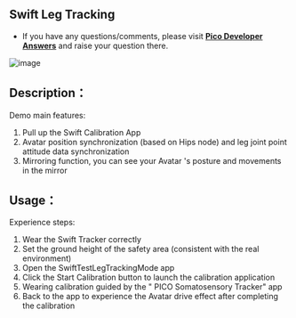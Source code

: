## Swift Leg Tracking

- If you have any questions/comments, please visit [**Pico Developer Answers**](https://devanswers.pico-interactive.com/) and raise your question there.

![image](https://github.com/picoxr/Swift-Leg-Tracking/assets/46362299/2f45b0a1-d8e2-490b-9647-cbc48a226453)

## Description：

Demo main features:
1. Pull up the Swift Calibration App
2. Avatar position synchronization (based on Hips node) and leg joint point attitude data synchronization
3. Mirroring function, you can see your Avatar 's posture and movements in the mirror

## Usage：
Experience steps:
1. Wear the Swift Tracker correctly
2. Set the ground height of the safety area (consistent with the real environment)
3. Open the SwiftTestLegTrackingMode app
  1. Click the Start Calibration button to launch the calibration application
  2. Wearing calibration guided by the " PICO Somatosensory Tracker" app
  3. Back to the app to experience the Avatar drive effect after completing the calibration
